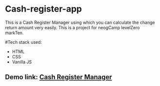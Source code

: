 # Cash-register-app

This is a Cash Register Manager using which you can calculate the change return amount very easily. This is a project for neogCamp levelZero markTen.

#Tech stack used:
- HTML
- CSS
- Vanilla JS

## Demo link: [Cash Register Manager](cash-register-pj.netlify.app//)
